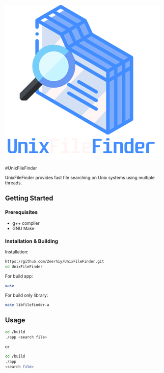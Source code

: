 ![Alt Text](.github/logo.png)

#UnixFileFinder

UnixFileFinder provides fast file searching on Unix systems using multiple threads.

## Getting Started

### Prerequisites

- g++ complier
- GNU Make

### Installation & Building

Installation:

```sh
https://github.com/Zeerhiy/UnixFileFinder.git
cd UnixFileFinder
```
For build app:

```sh
make
```

For build only library:

```sh
make libfilefinder.a
```

## Usage

```sh
cd /build
./app <search file>
```
or

```sh
cd /build
./app
<search file>
```


